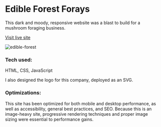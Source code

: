 # Edible Forest Forays
This dark and moody, responsive website was a blast to build for a mushroom foraging business.

[Visit live site](https://edibleforestforays.netlify.app/)

![edible-forest](https://user-images.githubusercontent.com/101761079/179810197-91523681-bde0-4388-8c26-48b33e32f9e7.jpg)

### Tech used:
HTML, CSS, JavaScript

I also designed the logo for this company, deployed as an SVG.

### Optimizations:
This site has been optimized for both mobile and desktop performance, as well as accessibility, general best practices, and SEO. Because this is an image-heavy site, progressive rendering techniques and proper image sizing were essential to performance gains.
